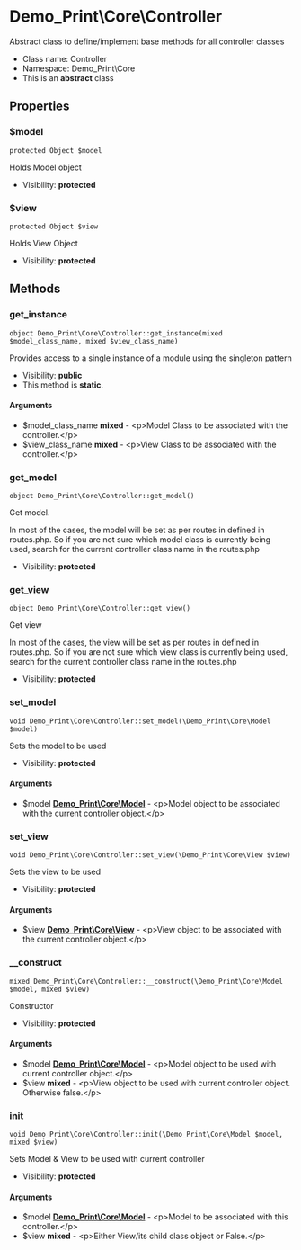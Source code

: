 Demo_Print\Core\Controller
===============

Abstract class to define/implement base methods for all controller classes




* Class name: Controller
* Namespace: Demo_Print\Core
* This is an **abstract** class





Properties
----------


### $model

    protected Object $model

Holds Model object



* Visibility: **protected**


### $view

    protected Object $view

Holds View Object



* Visibility: **protected**


Methods
-------


### get_instance

    object Demo_Print\Core\Controller::get_instance(mixed $model_class_name, mixed $view_class_name)

Provides access to a single instance of a module using the singleton pattern



* Visibility: **public**
* This method is **static**.


#### Arguments
* $model_class_name **mixed** - &lt;p&gt;Model Class to be associated with the controller.&lt;/p&gt;
* $view_class_name **mixed** - &lt;p&gt;View Class to be associated with the controller.&lt;/p&gt;



### get_model

    object Demo_Print\Core\Controller::get_model()

Get model.

In most of the cases, the model will be set as per routes in defined in routes.php.
So if you are not sure which model class is currently being used, search for the
current controller class name in the routes.php

* Visibility: **protected**




### get_view

    object Demo_Print\Core\Controller::get_view()

Get view

In most of the cases, the view will be set as per routes in defined in routes.php.
So if you are not sure which view class is currently being used, search for the
current controller class name in the routes.php

* Visibility: **protected**




### set_model

    void Demo_Print\Core\Controller::set_model(\Demo_Print\Core\Model $model)

Sets the model to be used



* Visibility: **protected**


#### Arguments
* $model **[Demo_Print\Core\Model](Demo_Print-Core-Model.md)** - &lt;p&gt;Model object to be associated with the current controller object.&lt;/p&gt;



### set_view

    void Demo_Print\Core\Controller::set_view(\Demo_Print\Core\View $view)

Sets the view to be used



* Visibility: **protected**


#### Arguments
* $view **[Demo_Print\Core\View](Demo_Print-Core-View.md)** - &lt;p&gt;View object to be associated with the current controller object.&lt;/p&gt;



### __construct

    mixed Demo_Print\Core\Controller::__construct(\Demo_Print\Core\Model $model, mixed $view)

Constructor



* Visibility: **protected**


#### Arguments
* $model **[Demo_Print\Core\Model](Demo_Print-Core-Model.md)** - &lt;p&gt;Model object to be used with current controller object.&lt;/p&gt;
* $view **mixed** - &lt;p&gt;View object to be used with current controller object. Otherwise false.&lt;/p&gt;



### init

    void Demo_Print\Core\Controller::init(\Demo_Print\Core\Model $model, mixed $view)

Sets Model & View to be used with current controller



* Visibility: **protected**


#### Arguments
* $model **[Demo_Print\Core\Model](Demo_Print-Core-Model.md)** - &lt;p&gt;Model to be associated with this controller.&lt;/p&gt;
* $view **mixed** - &lt;p&gt;Either View/its child class object or False.&lt;/p&gt;


